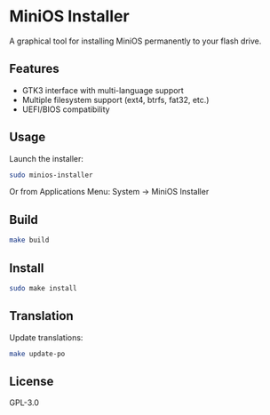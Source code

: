 # MiniOS Installer

A graphical tool for installing MiniOS permanently to your flash drive.

## Features

- GTK3 interface with multi-language support
- Multiple filesystem support (ext4, btrfs, fat32, etc.)
- UEFI/BIOS compatibility

## Usage

Launch the installer:
```bash
sudo minios-installer
```

Or from Applications Menu: System → MiniOS Installer

## Build

```bash
make build
```

## Install

```bash
sudo make install
```

## Translation

Update translations:
```bash
make update-po
```

## License

GPL-3.0